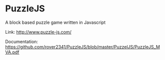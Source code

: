 # PuzzleJS

A block based puzzle game written in Javascript

Link: http://www.puzzle-js.com/

Documentation: https://github.com/rover2341/PuzzleJS/blob/master/PuzzelJS/PuzzleJS_MVA.pdf

